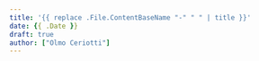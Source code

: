 ```yaml
---
title: '{{ replace .File.ContentBaseName "-" " " | title }}'
date: {{ .Date }}
draft: true
author: ["Olmo Ceriotti"]
---
```

